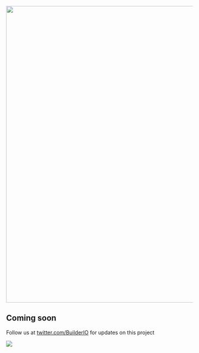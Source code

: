 <p align="center"><img width="800" src="https://i.imgur.com/lGYrz9p.png"></p>

## Coming soon

Follow us at [twitter.com/BuilderIO](//twitter.com/BuilderIO) for updates on this project

<img src="https://imgur.com/DF6ZRgi.gif">
